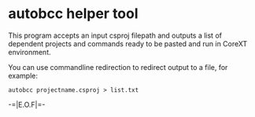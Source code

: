 # autobcc helper tool

This program accepts an input csproj filepath and outputs a list of dependent
projects and commands ready to be pasted and run in CoreXT environment.

You can use commandline redirection to redirect output to a file, for example:

`autobcc projectname.csproj > list.txt`

-=|E.O.F|=-
